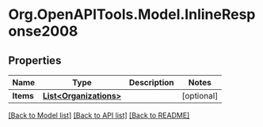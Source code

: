 # Org.OpenAPITools.Model.InlineResponse2008
## Properties

Name | Type | Description | Notes
------------ | ------------- | ------------- | -------------
**Items** | [**List&lt;Organizations&gt;**](Organizations.md) |  | [optional] 

[[Back to Model list]](../README.md#documentation-for-models) [[Back to API list]](../README.md#documentation-for-api-endpoints) [[Back to README]](../README.md)


